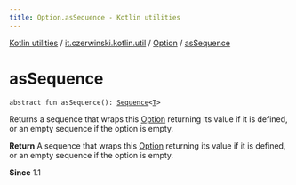 ```yaml
---
title: Option.asSequence - Kotlin utilities
---
```


[Kotlin utilities](../../index.html) / [it.czerwinski.kotlin.util](../index.html) / [Option](index.html) / [asSequence](./as-sequence.html)

# asSequence

`abstract fun asSequence(): `[`Sequence`](https://kotlinlang.org/api/latest/jvm/stdlib/kotlin.sequences/-sequence/index.html)`<`[`T`](index.html#T)`>`

Returns a sequence that wraps this [Option](index.html) returning its value if it is defined,
or an empty sequence if the option is empty.

**Return**
A sequence that wraps this [Option](index.html) returning its value if it is defined,
or an empty sequence if the option is empty.

**Since**
1.1

